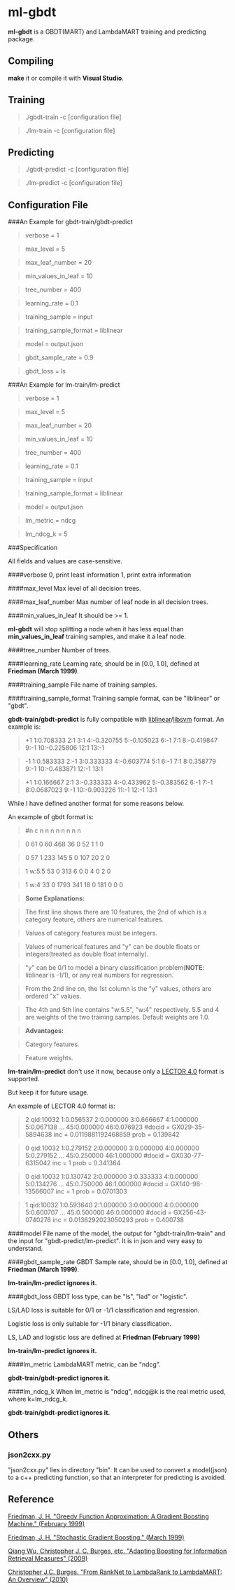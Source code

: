 ml-gbdt
=====================

**ml-gbdt** is a GBDT(MART) and LambdaMART training and predicting package.

Compiling
---------
**make** it or compile it with **Visual Studio**.

Training
--------
>./gbdt-train -c [configuration file]

>./lm-train -c [configuration file]

Predicting
--------
>./gbdt-predict -c [configuration file]

>./lm-predict -c [configuration file]

Configuration File
------------------
###An Example for gbdt-train/gbdt-predict

>verbose = 1

>max_level = 5

>max_leaf_number = 20

>min_values_in_leaf = 10

>tree_number = 400

>learning_rate = 0.1

>training_sample = input

>training_sample_format = liblinear

>model = output.json

>gbdt_sample_rate = 0.9

>gbdt_loss = ls

###An Example for lm-train/lm-predict

>verbose = 1

>max_level = 5

>max_leaf_number = 20

>min_values_in_leaf = 10

>tree_number = 400

>learning_rate = 0.1

>training_sample = input

>training_sample_format = liblinear

>model = output.json

>lm_metric = ndcg

>lm_ndcg_k = 5

###Specification

All fields and values are case-sensitive.

####verbose
0, print least information
1, print extra information

####max_level
Max level of all decision trees.

####max_leaf_number
Max number of leaf node in all decision trees.

####min_values_in_leaf
It should be >= 1.

**ml-gbdt** will stop splitting a node when it has less equal than **min_values_in_leaf** training samples, and make it a leaf node.

####tree_number
Number of trees.

####learning_rate
Learning rate, should be in [0.0, 1.0], defined at **Friedman (March 1999)**.

####training_sample
File name of training samples.

####training_sample_format
Training sample format, can be "liblinear" or "gbdt".

**gbdt-train/gbdt-predict** is fully compatible with [liblinear](http://www.csie.ntu.edu.tw/~cjlin/liblinear/)/[libsvm](http://www.csie.ntu.edu.tw/~cjlin/libsvm/) format. An example is:

>+1 1:0.708333 2:1 3:1 4:-0.320755 5:-0.105023 6:-1 7:1 8:-0.419847 9:-1 10:-0.225806 12:1 13:-1

>-1 1:0.583333 2:-1 3:0.333333 4:-0.603774 5:1 6:-1 7:1 8:0.358779 9:-1 10:-0.483871 12:-1 13:1

>+1 1:0.166667 2:1 3:-0.333333 4:-0.433962 5:-0.383562 6:-1 7:-1 8:0.0687023 9:-1 10:-0.903226 11:-1 12:-1 13:1

While I have defined another format for some reasons below.

An example of gbdt format is:

> \#n c n n n n n n n n

> 0 61 0 60 468 36 0 52 1 1 0

> 0 57 1 233 145 5 0 107 20 2 0

> 1 w:5.5 53 0 313 6 0 0 4 0 2 0

> 1 w:4 33 0 1793 341 18 0 181 0 0 0



> **Some Explanations:**

> The first line shows there are 10 features, the 2nd of which is a category feature, others are numerical features.

> Values of category features must be integers.

> Values of numerical features and "y" can be double floats or integers(treated as double float internally).

> "y" can be 0/1 to model a binary classification problem(**NOTE**: liblinear is -1/1), or any real numbers for regression.

> From the 2nd line on, the 1st column is the "y" values, others are ordered "x" values.

> The 4th and 5th line contains "w:5.5", "w:4" respectively. 5.5 and 4 are weights of the two training samples.
> Default weights are 1.0.

> **Advantages:**

> Category features.

> Feature weights.

**lm-train/lm-predict** don't use it now, because only a [LECTOR 4.0](http://research.microsoft.com/en-us/um/beijing/projects/letor//letor4dataset.aspx) format is supported.

But keep it for future usage.

An example of LECTOR 4.0 format is:

> 2 qid:10032 1:0.056537 2:0.000000 3:0.666667 4:1.000000 5:0.067138 ... 45:0.000000 46:0.076923 #docid = GX029-35-5894638 inc = 0.0119881192468859 prob = 0.139842

> 0 qid:10032 1:0.279152 2:0.000000 3:0.000000 4:0.000000 5:0.279152 ... 45:0.250000 46:1.000000 #docid = GX030-77-6315042 inc = 1 prob = 0.341364 

> 0 qid:10032 1:0.130742 2:0.000000 3:0.333333 4:0.000000 5:0.134276 ... 45:0.750000 46:1.000000 #docid = GX140-98-13566007 inc = 1 prob = 0.0701303

> 1 qid:10032 1:0.593640 2:1.000000 3:0.000000 4:0.000000 5:0.600707 ... 45:0.500000 46:0.000000 #docid = GX256-43-0740276 inc = 0.0136292023050293 prob = 0.400738

####model
File name of the model, the output for "gbdt-train/lm-train" and the input for "gbdt-predict/lm-predict".
It is in json and very easy to understand.

####gbdt_sample_rate
GBDT Sample rate, should be in [0.0, 1.0], defined at **Friedman (March 1999)**.

**lm-train/lm-predict ignores it.**

####gbdt_loss
GBDT loss type, can be "ls", "lad" or "logistic".

LS/LAD loss is suitable for 0/1 or -1/1 classification and regression.

Logistic loss is only suitable for -1/1 binary classification.

LS, LAD and logistic loss are defined at **Friedman (February 1999)**

**lm-train/lm-predict ignores it.**

####lm_metric
LambdaMART metric, can be "ndcg".

**gbdt-train/gbdt-predict ignores it.**

####lm_ndcg_k
When lm_metric is "ndcg", ndcg@k is the real metric used, where k=lm_ndcg_k.

**gbdt-train/gbdt-predict ignores it.**

Others
-----
### json2cxx.py
"json2cxx.py" lies in directory "bin".
It can be used to convert a model(json) to a c++ predicting function, so that an interpreter for predicting is avoided.


Reference
---------
[Friedman, J. H. "Greedy Function Approximation: A Gradient Boosting Machine." (February 1999)](http://www-stat.stanford.edu/~jhf/ftp/trebst.pdf)

[Friedman, J. H. "Stochastic Gradient Boosting." (March 1999)](https://statweb.stanford.edu/~jhf/ftp/stobst.pdf)

[Qiang Wu, Christopher J. C. Burges, etc. "Adapting Boosting for Information Retrieval Measures" (2009)](http://research.microsoft.com/en-us/um/people/cburges/papers/lambdamart.pdf)

[Christopher J.C. Burges. "From RankNet to LambdaRank to LambdaMART: An Overview" (2010)](http://research.microsoft.com/pubs/132652/MSR-TR-2010-82.pdf)


